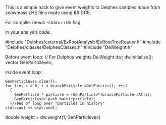 
This is a simple hack to give event weights to Delphes samples made from
snowmass LHE files made using BRIDGE.

For compile:
needs -std=c++0x flag

In your analysis code:

#include "Delphes/external/ExRootAnalysis/ExRootTreeReader.h"
#include "Delphes/classes/DelphesClasses.h"
#include "DelWeight.h"

Before event loop:
    // For Delphes weights
    DelWeight dw;
    dw.initialize();
    vector<GenParticle> GenParticlevec;

Inside event loop:

    GenParticlevec.clear();
    for (int i = 0; i < branchParticle->GetEntries(); ++i)
      {
        GenParticle * particle = (GenParticle*)branchParticle->At(i);
        GenParticlevec.push_back(*particle);
      }//end of loop over "particles in history" 
    std::cout << std::endl;

double weight = dw.weight(1, GenParticlevec)
